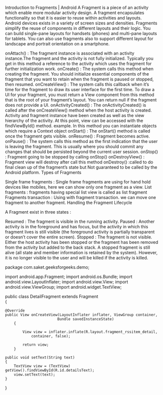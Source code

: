 Introduction to Fragments | Android
A Fragment is a piece of an activity which enable more modular activity design. A fragment encapsulates functionality so that it is easier to reuse within activities and layouts.
Android devices exists in a variety of screen sizes and densities. Fragments simplify the reuse of components in different layouts and their logic. You can build single-pane layouts for handsets (phones) and multi-pane layouts for tablets. You can also use fragments also to support different layout for landscape and portrait orientation on a smartphone.


onAttach() : The fragment instance is associated with an activity instance.The fragment and the activity is not fully initialized. Typically you get in this method a reference to the activity which uses the fragment for further initialization work.
onCreate() : The system calls this method when creating the fragment. You should initialize essential components of the fragment that you want to retain when the fragment is paused or stopped, then resumed.
onCreateView() : The system calls this callback when it’s time for the fragment to draw its user interface for the first time. To draw a UI for your fragment, you must return a View component from this method that is the root of your fragment’s layout. You can return null if the fragment does not provide a UI.
onActivityCreated() : The onActivityCreated() is called after the onCreateView() method when the host activity is created. Activity and fragment instance have been created as well as the view hierarchy of the activity. At this point, view can be accessed with the findViewById() method. example. In this method you can instantiate objects which require a Context object
onStart() : The onStart() method is called once the fragment gets visible.
onResume() : Fragment becomes active.
onPause() : The system calls this method as the first indication that the user is leaving the fragment. This is usually where you should commit any changes that should be persisted beyond the current user session.
onStop() : Fragment going to be stopped by calling onStop()
onDestroyView() : Fragment view will destroy after call this method
onDestroy() :called to do final clean up of the fragment’s state but Not guaranteed to be called by the Android platform.
Types of Fragments

Single frame fragments : Single frame fragments are using for hand hold devices like mobiles, here we can show only one fragment as a view.
List fragments : fragments having special list view is called as list fragment
Fragments transaction : Using with fragment transaction. we can move one fragment to another fragment.
Handling the Fragment Lifecycle

A Fragment exist in three states :

Resumed : The fragment is visible in the running activity.
Paused : Another activity is in the foreground and has focus, but the activity in which this fragment lives is still visible (the foreground activity is partially transparent or doesn’t cover the entire screen).
Stopped : The fragment is not visible. Either the host activity has been stopped or the fragment has been removed from the activity but added to the back stack. A stopped fragment is still alive (all state and member information is retained by the system). However, it is no longer visible to the user and will be killed if the activity is killed.


package com.saket.geeksforgeeks.demo; 
  
import android.app.Fragment; 
import android.os.Bundle; 
import android.view.LayoutInflater; 
import android.view.View; 
import android.view.ViewGroup; 
import android.widget.TextView; 
  
public class DetailFragment extends Fragment  
{ 
      
    @Override
    public View onCreateView(LayoutInflater inflater, ViewGroup container, 
                            Bundle savedInstanceState)  
        { 
              
            View view = inflater.inflate(R.layout.fragment_rssitem_detail, 
                container, false); 
                  
            return view; 
        } 
  
    public void setText(String text)  
    { 
        TextView view = (TextView) getView().findViewById(R.id.detailsText); 
        view.setText(text); 
    } 
} 
